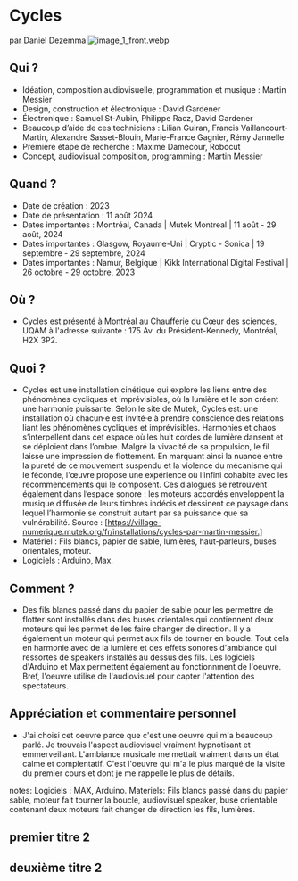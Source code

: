 # Cycles 
par Daniel Dezemma
![image_1_front.webp](Autumn_session_2024/gestion_projet/image_1_front.webp)

## Qui ? 
- Idéation, composition audiovisuelle, programmation et musique : Martin Messier
- Design, construction et électronique : David Gardener
- Électronique : Samuel St-Aubin, Philippe Racz, David Gardener
- Beaucoup d’aide de ces techniciens : Lilian Guiran, Francis Vaillancourt-Martin, Alexandre Sasset-Blouin, Marie-France Gagnier, Rémy Jannelle
- Première étape de recherche : Maxime Damecour, Robocut
- Concept, audiovisual composition, programming : Martin Messier

## Quand ? 
- Date de création : 2023
- Date de présentation : 11 août 2024
- Dates importantes : Montréal, Canada | Mutek Montreal | 11 août - 29 août, 2024
- Dates importantes : Glasgow, Royaume-Uni | Cryptic - Sonica | 19 septembre - 29 septembre, 2024
- Dates importantes : Namur, Belgique | Kikk International Digital Festival | 26 octobre - 29 octobre, 2023

## Où ?
- Cycles est présenté à Montréal au Chaufferie du Cœur des sciences, UQAM à l'adresse suivante : 175 Av. du Président-Kennedy, Montréal, H2X 3P2.

## Quoi ?
- Cycles est une installation cinétique qui explore les liens entre des phénomènes cycliques et imprévisibles, où la lumière et le son créent une harmonie puissante. Selon le site de Mutek, Cycles est: une installation où chacun·e est invité·e à prendre conscience des relations liant les phénomènes cycliques et imprévisibles. Harmonies et chaos s’interpellent dans cet espace où les huit cordes de lumière dansent et se déploient dans l’ombre.
Malgré la vivacité de sa propulsion, le fil laisse une impression de flottement. En marquant ainsi la nuance entre la pureté de ce mouvement suspendu et la violence du mécanisme qui le féconde, l'œuvre propose une expérience où l’infini cohabite avec les recommencements qui le composent.
Ces dialogues se retrouvent également dans l’espace sonore : les moteurs accordés enveloppent la musique diffusée de leurs timbres indécis et dessinent ce paysage dans lequel l’harmonie se construit autant par sa puissance que sa vulnérabilité. Source : [https://village-numerique.mutek.org/fr/installations/cycles-par-martin-messier.]
- Matériel : Fils blancs, papier de sable, lumières, haut-parleurs, buses orientales, moteur.
- Logiciels : Arduino, Max.

## Comment ? 
- Des fils blancs passé dans du papier de sable pour les permettre de flotter sont installés dans des buses orientales qui contiennent deux moteurs qui les permet de les faire changer de direction. Il y a également un moteur qui permet aux fils de tourner en boucle. Tout cela en harmonie avec de la lumière et des effets sonores d'ambiance qui ressortes de speakers installés au dessus des fils. Les logiciels d'Arduino et Max permettent également au fonctionnment de l'oeuvre. Bref, l'oeuvre utilise de l'audiovisuel pour capter l'attention des spectateurs. 

## Appréciation et commentaire personnel
- J'ai choisi cet oeuvre parce que c'est une oeuvre qui m'a beaucoup parlé. Je trouvais l'aspect audiovisuel vraiment hypnotisant et emmerveillant. L'ambiance musicale me mettait vraiment dans un état calme et complentatif. C'est l'oeuvre qui m'a le plus marqué de la visite du premier cours et dont je me rappelle le plus de détails.

  
notes: 
Logiciels : MAX, Arduino.
Materiels: Fils blancs passé dans du papier sable, moteur fait tourner la boucle, audiovisuel speaker, buse orientable contenant deux moteurs fait changer de direction les fils, lumières.

## premier titre 2

## deuxième titre 2
